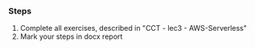 
### Steps
1. Complete all exercises, described in "CCT - lec3 - AWS-Serverless"
2. Mark your steps in docx report
